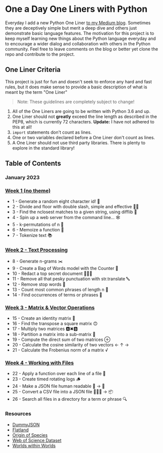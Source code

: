 # One a Day One Liners with Python

Everyday I add a new Python One Liner [to my Medium blog](https://medium.com/@jeremyfromearth). Sometimes they are deceptively simple but merit a deep dive and others just demonstrate basic language features. The motivation for this project is to keep myself learning new things about the Python language everyday and to encourage a wider dialog and collaboration with others in the Python community. Feel free to leave comments on the blog or better yet clone the repo and contribute to the project.

## One Liner Criteria
This project is just for fun and doesn't seek to enforce any hard and fast rules, but it does make sense to provide a basic description of what is meant by the term "One Liner"

> Note: These guidelines are completely subject to change!

1. All of the One Liners are going to be written with Python 3.6 and up.
1. One Liner should not __greatly__ exceed the line length as described in the PEP8, which is currently 72 characters. __Update:__ I have not adhered to this at all!
1. `import` statements don't count as lines.
1. One or two variables declared before a One Liner don't count as lines.
1. A One Liner should not use third party libraries. There is plenty to explore in the standard library!

## Table of Contents
### January 2023
### [Week 1 (no theme)](https://jeremyfromearth.medium.com/one-a-day-one-liners-with-python-2b2147611c6)
  * 1 - Generate a random eight character id! 🥇
  * 2 - Divide and floor with double slash, simple and effective 👍🏻
  * 3 - Find the nclosest matches to a given string, using difflib 🧐
  * 4 - Spin up a web server from the command line… 🕸
  * 5 - k-permutations of n 🧮
  * 6 - Memoize a function 🐘
  * 7 - Tokenize text 📚
### [Week 2 - Text Processing](https://jeremyfromearth.medium.com/one-a-day-one-liners-with-python-week-2-aacad44ff29c)
  * 8 - Generate n-grams ✂️
  * 9 - Create a Bag of Words model with the Counter 🔢
  * 10 - Redact a top secret document 🕵🏻‍♂️
  * 11 - Remove all that pesky punctuation with str.translate 🔤
  * 12 - Remove stop words 🫣
  * 13 - Count most common phrases of length n 💯
  * 14 - Find occurrences of terms or phrases 🔎
### [Week 3 - Matrix & Vector Operations](https://jeremyfromearth.medium.com/one-a-day-one-liners-with-python-week-3-d0a5c8229183)
  * 15 - Create an identity matrix 🪪
  * 16 - Find the transpose a square matrix 🙃
  * 17 - Multiply two matrices 🅰️✖🅱️
  * 18 - Partition a matrix into a sub-matrix 🍕
  * 19 - Compute the direct sum of two matrices ⊕
  * 20 - Calculate the cosine similarity of two vectors ← ↑ →
  * 21 - Calculate the Frobenius norm of a matrix √
### [Week 4 - Working with Files](https://jeremyfromearth.medium.com/one-a-day-one-liners-with-python-week-4-4dc6bd5055ff)
  * 22 - Apply a function over each line of a file 📄
  * 23 - Create timed rotating logs 🪵
  * 24 - Make a JSON file human readable 🤖 → 💁
  * 25 - Convert a CSV file into a JSON file 🚣🏻‍♀️ → 📦
  * 26 - Search all files in a directory for a term or phrase 🔍

### Resources
 * [DummyJSON](https://dummyjson.com/)
 * [Flatland](https://www.gutenberg.org/ebooks/201)
 * [Origin of Species](https://www.gutenberg.org/files/1228/1228-0.txt)
 * [Web of Science Dataset](https://data.mendeley.com/datasets/9rw3vkcfy4/6)
 * [Worlds within Worlds](https://www.gutenberg.org/ebooks/49819)
